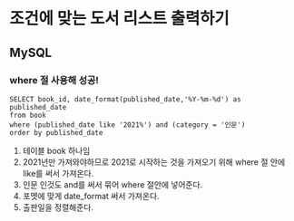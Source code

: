 # 조건에 맞는 도서 리스트 출력하기
## MySQL

### where 절 사용해 성공!
```
SELECT book_id, date_format(published_date,'%Y-%m-%d') as published_date
from book
where (published_date like '2021%') and (category = '인문')
order by published_date
```
1. 테이블 book 하나임
2. 2021년만 가져와야하므로 2021로 시작하는 것을 가져오기 위해 where 절 안에 like를 써서 가져온다.
3. 인문 인것도 and를 써서 묶어 where 절안에 넣어준다.
4. 포멧에 맞게 date_format 써서 가져온다.
5. 출판일을 정렬해준다.

